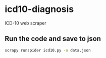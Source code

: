 # icd10-diagnosis
ICD-10 web scraper



## Run the code and save to json
```sh
scrapy runspider icd10.py -o data.json
```
